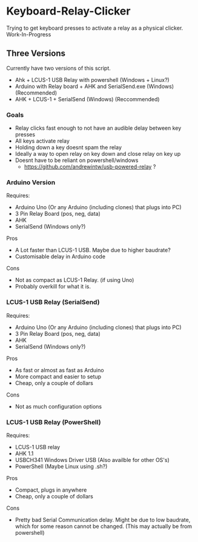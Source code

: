 # Keyboard-Relay-Clicker
Trying to get keyboard presses to activate a relay as a physical clicker.
Work-In-Progress

## Three Versions
Currently have two versions of this script.
* Ahk + LCUS-1 USB Relay with powershell (Windows + Linux?)
* Arduino with Relay board + AHK and SerialSend.exe (Windows) (Recommended)
* AHK + LCUS-1 + SerialSend (Windows) (Reccommended)


### Goals
* Relay clicks fast enough to not have an audible delay between key presses
* All keys activate relay
* Holding down a key doesnt spam the relay
* Ideally a way to open relay on key down and close relay on key up
* Doesnt have to be reliant on powershell/windows
  * https://github.com/andrewintw/usb-powered-relay ?

### Arduino Version
Requires:
* Arduino Uno (Or any Arduino (including clones) that plugs into PC)
* 3 Pin Relay Board (pos, neg, data)
* AHK
* SerialSend (Windows only?)

Pros
* A Lot faster than LCUS-1 USB. Maybe due to higher baudrate?
* Customisable delay in Arduino code

Cons
* Not as compact as LCUS-1 Relay. (if using Uno)
* Probably overkill for what it is.

### LCUS-1 USB Relay (SerialSend)
Requires:
* Arduino Uno (Or any Arduino (including clones) that plugs into PC)
* 3 Pin Relay Board (pos, neg, data)
* AHK
* SerialSend (Windows only?)

Pros
* As fast or almost as fast as Arduino
* More compact and easier to setup
* Cheap, only a couple of dollars

Cons
* Not as much configuration options


### LCUS-1 USB Relay (PowerShell)
Requires:
* LCUS-1 USB relay
* AHK 1.1
* USBCH341 Windows Driver USB (Also availble for other OS's)
* PowerShell (Maybe Linux using .sh?)

Pros
* Compact, plugs in anywhere
* Cheap, only a couple of dollars

Cons
* Pretty bad Serial Communication delay. Might be due to low baudrate, which for some reason cannot be changed. (This may actually be from powershell)
